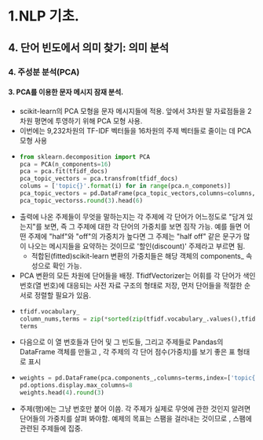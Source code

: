# 1.NLP 기초.
## 4. 단어 빈도에서 의미 찾기: 의미 분석
### 4. 주성분 분석(PCA)
#### 3. PCA를 이용한 문자 메시지 잠재 분석.
- scikit-learn의 PCA 모형을 문자 메시지들에 적용. 앞에서 3차원 말 자료점들을 2차원 평면에 투영하기 위해 PCA 모형 사용.
- 이번에는 9,232차원의 TF-IDF 벡터들을 16차원의 주제 벡터들로 줄이는 데 PCA 모형 사용
- ```python
  from sklearn.decomposition import PCA
  pca = PCA(n_components=16)
  pca = pca.fit(tfidf_docs)
  pca_topic_vectors = pca.transfrom(tfidf_docs)
  colums = ['topic{}'.format(i) for in range(pca.n_componets)]
  pca_topic_vectors = pd.DataFrame(pca_topic_vectors,columns=columns, index=index)
  pca_topic_vectorss.round(3).head(6)
  ```
- 출력에 나온 주제들이 무엇을 말하는지는 각 주제에 각 단어가 어느정도로 "담겨 있는지"를 보면, 즉 그 주제에 대한 각 단어의 가중치를 보면 짐작 가능. 예를 들면 어떤 주제에 "half"와 "off"의 가중치가 높다면 그 주제는 "half off" 같은 문구가 많이 나오는 메시지들을 요약하는 것이므로 '할인(discount)' 주제라고 부르면 됨.
  - 적합된(fitted)scikit-learn 변환의 가중치들은 해당 객체의 components_ 속성으로 확인 가능.
- PCA 변환의 모든 차원에 단어들을 배정. TfidfVectorizer는 어휘를 각 단어가 색인 번호(열 번호)에 대응되는 사전 자료 구조의 형태로 저장, 먼저 단어들을 적절한 순서로 정렬할 필요가 있음.
- ```python
  tfidf.vocabulary_
  column_nums,terms = zip(*sorted(zip(tfidf.vocabulary_.values(),tfidf.vocabulary_.keys())))
  terms
  ```
- 다음으로 이 열 번호들과 단어 및 그 빈도들, 그리고 주제들로 Pandas의 DataFrame 객체를 만들고 , 각 주제의 각 단어 점수(가중치)를 보기 좋은 표 형태로 표시
- ```python
  weights = pd.DataFrame(pca.components_,columns=terms,index=['topic{}'.format(i) for i in  range(16)])
  pd.options.display.max_columns=8
  weights.head(4).round(3)
  ```
- 주제(행)에는 그냥 번호만 붙어 이씀. 각 주제가 실제로 무엇에 관한 것인지 알려면 단어들의 가중치를 살펴 봐야함. 예제의 목표는 스팸을 걸러내는 것이므로 , 스팸에 관련된 주제들에 집중.